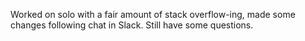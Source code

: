 Worked on solo with a fair amount of stack overflow-ing, made some changes following chat in Slack. Still have some questions. 
